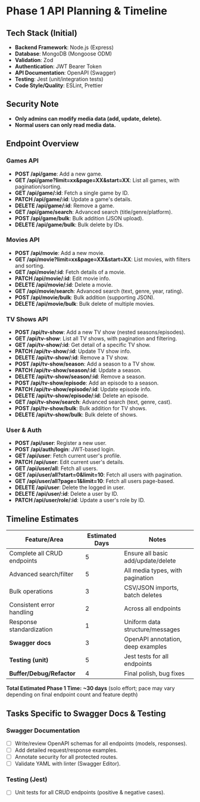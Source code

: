 # Phase 1 API Planning & Timeline

## Tech Stack (Initial)

- **Backend Framework**: Node.js (Express)
- **Database**: MongoDB (Mongoose ODM)
- **Validation**: Zod
- **Authentication**: JWT Bearer Token
- **API Documentation**: OpenAPI (Swagger)
- **Testing**: Jest (unit/integration tests)
- **Code Style/Quality**: ESLint, Prettier


## Security Note

* **Only admins can modify media data (add, update, delete).**
* **Normal users can only read media data.**

## Endpoint Overview

### Games API

- **POST /api/game**: Add a new game.
- **GET /api/game?limit=xx&page=XX&start=XX**: List all games, with pagination/sorting.
- **GET /api/game/:id**: Fetch a single game by ID.
- **PATCH /api/game/:id**: Update a game's details.
- **DELETE /api/game/:id**: Remove a game.
- **GET /api/game/search**: Advanced search (title/genre/platform).
- **POST /api/game/bulk**: Bulk addition (JSON upload).
- **DELETE /api/game/bulk**: Bulk delete by IDs.

### Movies API

- **POST /api/movie**: Add a new movie.
- **GET /api/movie?limit=xx&page=XX&start=XX**: List movies, with filters and sorting.
- **GET /api/movie/:id**: Fetch details of a movie.
- **PATCH /api/movie/:id**: Edit movie info.
- **DELETE /api/movie/:id**: Delete a movie.
- **GET /api/movie/search**: Advanced search (text, genre, year, rating).
- **POST /api/movie/bulk**: Bulk addition (supporting JSON).
- **DELETE /api/movie/bulk**: Bulk delete of multiple movies.

### TV Shows API

- **POST /api/tv-show**: Add a new TV show (nested seasons/episodes).
- **GET /api/tv-show**: List all TV shows, with pagination and filtering.
- **GET /api/tv-show/:id**: Get detail of a specific TV show.
- **PATCH /api/tv-show/:id**: Update TV show info.
- **DELETE /api/tv-show/:id**: Remove a TV show.
- **POST /api/tv-show/season**: Add a season to a TV show.
- **PATCH /api/tv-show/season/:id**: Update a season.
- **DELETE /api/tv-show/season/:id**: Remove a season.
- **POST /api/tv-show/episode**: Add an episode to a season.
- **PATCH /api/tv-show/episode/:id**: Update episode info.
- **DELETE /api/tv-show/episode/:id**: Delete an episode.
- **GET /api/tv-show/search**: Advanced search (text, genre, cast).
- **POST /api/tv-show/bulk**: Bulk addition for TV shows.
- **DELETE /api/tv-show/bulk**: Bulk delete of shows.

### User & Auth

- **POST /api/user**: Register a new user.
- **POST /api/auth/login**: JWT-based login.
- **GET /api/user**: Fetch current user's profile.
- **PATCH /api/user**: Edit current user's details.
- **GET /api/user/all**: Fetch all users.
- **GET /api/user/all?start=0&limit=10**: Fetch all users with pagination.
- **GET /api/user/all?page=1&limit=10**: Fetch all users page-based.
- **DELETE /api/user**: Delete the logged in user.
- **DELETE /api/user/:id**: Delete a user by ID.
- **PATCH /api/user/role/:id**: Update a user's role by ID.

## Timeline Estimates

| Feature/Area                | Estimated Days | Notes                              |
| --------------------------- | -------------- | ---------------------------------- |
| Complete all CRUD endpoints | 5              | Ensure all basic add/update/delete |
| Advanced search/filter      | 5              | All media types, with pagination   |
| Bulk operations             | 3              | CSV/JSON imports, batch deletes    |
| Consistent error handling   | 2              | Across all endpoints               |
| Response standardization    | 1              | Uniform data structure/messages    |
| **Swagger docs**            | 3              | OpenAPI annotation, deep examples  |
| **Testing (unit)**          | 5              | Jest tests for all endpoints       |
| **Buffer/Debug/Refactor**   | 4              | Final polish, bug fixes            |

**Total Estimated Phase 1 Time:** **~30 days** (solo effort; pace may vary depending on final endpoint count and feature depth)

## Tasks Specific to Swagger Docs & Testing

### Swagger Documentation

- [ ] Write/review OpenAPI schemas for all endpoints (models, responses).
- [ ] Add detailed request/response examples.
- [ ] Annotate security for all protected routes.
- [ ] Validate YAML with linter (Swagger Editor).

### Testing (Jest)

- [ ] Unit tests for all CRUD endpoints (positive & negative cases).
